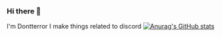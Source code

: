 ### Hi there 👋
I'm Dontterror
I make things related to discord
 [![Anurag's GitHub stats](https://github-readme-stats.vercel.app/api?username=Dontterror)](https://github.com/anuraghazra/github-readme-stats)
